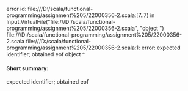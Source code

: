error id: file:///D:/scala/functional-programming/assignment%205/22000356-2.scala:[7..7) in Input.VirtualFile("file:///D:/scala/functional-programming/assignment%205/22000356-2.scala", "object ")
file:///D:/scala/functional-programming/assignment%205/22000356-2.scala
file:///D:/scala/functional-programming/assignment%205/22000356-2.scala:1: error: expected identifier; obtained eof
object 
       ^
#### Short summary: 

expected identifier; obtained eof